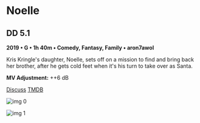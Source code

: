 # Noelle

## DD 5.1

**2019 • G • 1h 40m • Comedy, Fantasy, Family • aron7awol**

Kris Kringle's daughter, Noelle, sets off on a mission to find and bring back her brother, after he gets cold feet when it's his turn to take over as Santa.

**MV Adjustment:** ++6 dB

[Discuss](https://www.avsforum.com/threads/bass-eq-for-filtered-movies.2995212/post-58839118)  [TMDB](454467)

![img 0](https://i.imgur.com/f3LIVpQ.jpg)

![img 1](https://i.imgur.com/hY4hABo.png)


